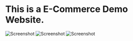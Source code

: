 # This is a E-Commerce Demo Website. 

![Screenshot](ss2.png)
![Screenshot](ss1.png)
![Screenshot](ss3.png)